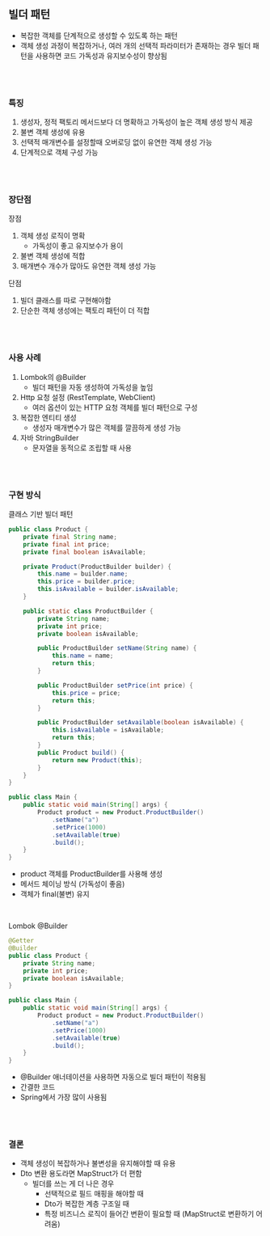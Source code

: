 ## 빌더 패턴
- 복잡한 객체를 단계적으로 생성할 수 있도록 하는 패턴
- 객체 생성 과정이 복잡하거나, 여러 개의 선택적 파라미터가 존재하는 경우 빌더 패턴을 사용하면 코드 가독성과 유지보수성이 향상됨

</br></br>

### 특징
1. 생성자, 정적 팩토리 메서드보다 더 명확하고 가독성이 높은 객체 생성 방식 제공
2. 불변 객체 생성에 유용
3. 선택적 매개변수를 설정할때 오버로딩 없이 유연한 객체 생성 가능
4. 단계적으로 객체 구성 가능

</br></br>

### 장단점

장점
1. 객체 생성 로직이 명확 
   - 가독성이 좋고 유지보수가 용이
2. 불변 객체 생성에 적합
3. 매개변수 개수가 많아도 유연한 객체 생성 가능

단점
1. 빌더 클래스를 따로 구현해야함
2. 단순한 객체 생성에는 팩토리 패턴이 더 적합

</br></br>

### 사용 사례
1. Lombok의 @Builder  
   - 빌더 패턴을 자동 생성하여 가독성을 높임
2. Http 요청 설정 (RestTemplate, WebClient)
   - 여러 옵션이 있는 HTTP 요청 객체를 빌더 패턴으로 구성
3. 복잡한 엔티티 생성
   - 생성자 매개변수가 많은 객체를 깔끔하게 생성 가능
4. 자바 StringBuilder
   - 문자열을 동적으로 조립할 때 사용

</br></br>

### 구현 방식
클래스 기반 빌더 패턴
```java
public class Product {
	private final String name;
	private final int price;
	private final boolean isAvailable;

	private Product(ProductBuilder builder) {
		this.name = builder.name;
		this.price = builder.price;
		this.isAvailable = builder.isAvailable;
	}

	public static class ProductBuilder {
	    private String name;
		private int price;
		private boolean isAvailable;

		public ProductBuilder setName(String name) {
			this.name = name;
			return this;
		}

		public ProductBuilder setPrice(int price) {
			this.price = price;
			return this;
		}

		public ProductBuilder setAvailable(boolean isAvailable) {
			this.isAvailable = isAvailable;
			return this;
		}
		public Product build() {
			return new Product(this);
		}
	}
}

public class Main {
	public static void main(String[] args) {
		Product product = new Product.ProductBuilder()
			.setName("a")
			.setPrice(1000)
			.setAvailable(true)
			.build();
	}
}
```
- product 객체를 ProductBuilder를 사용해 생성
- 메서드 체이닝 방식 (가독성이 좋음)
- 객체가 final(불변) 유지

<br>

Lombok @Builder
```java
@Getter
@Builder
public class Product {
    private String name;
    private int price;
    private boolean isAvailable;
}

public class Main {
	public static void main(String[] args) {
		Product product = new Product.ProductBuilder()
			.setName("a")
			.setPrice(1000)
			.setAvailable(true)
			.build();
	}
}
```
- @Builder 애너테이션을 사용하면 자동으로 빌더 패턴이 적용됨
- 간결한 코드
- Spring에서 가장 많이 사용됨

<br><br>

### 결론
- 객체 생성이 복잡하거나 불변성을 유지해야할 때 유용
- Dto 변환 용도라면 MapStruct가 더 편함
  - 빌더를 쓰는 게 더 나은 경우
    - 선택적으로 필드 매핑을 해야할 때
    - Dto가 복잡한 계층 구조일 때
    - 특정 비즈니스 로직이 들어간 변환이 필요할 때 (MapStruct로 변환하기 어려움)

